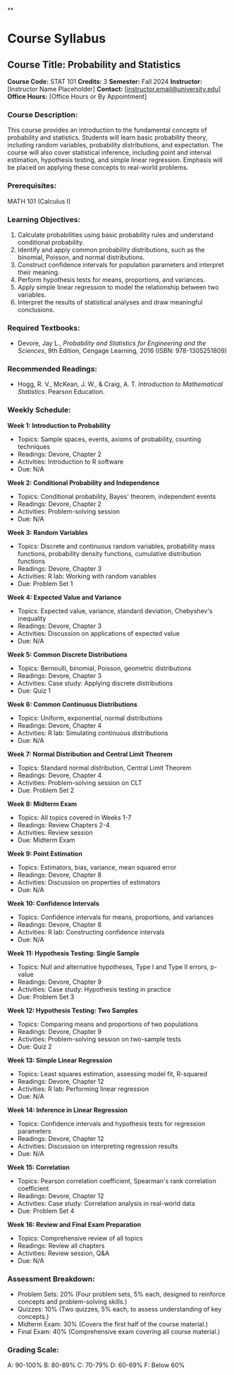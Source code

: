 **
# Course Syllabus
## Course Title: Probability and Statistics
**Course Code:** STAT 101
**Credits:** 3
**Semester:** Fall 2024
**Instructor:** [Instructor Name Placeholder]
**Contact:** [instructor.email@university.edu]
**Office Hours:** [Office Hours or By Appointment]

### Course Description:
This course provides an introduction to the fundamental concepts of probability and statistics. Students will learn basic probability theory, including random variables, probability distributions, and expectation. The course will also cover statistical inference, including point and interval estimation, hypothesis testing, and simple linear regression. Emphasis will be placed on applying these concepts to real-world problems.

### Prerequisites:
MATH 101 (Calculus I)

### Learning Objectives:
1.  Calculate probabilities using basic probability rules and understand conditional probability.
2.  Identify and apply common probability distributions, such as the binomial, Poisson, and normal distributions.
3.  Construct confidence intervals for population parameters and interpret their meaning.
4.  Perform hypothesis tests for means, proportions, and variances.
5.  Apply simple linear regression to model the relationship between two variables.
6.  Interpret the results of statistical analyses and draw meaningful conclusions.

### Required Textbooks:
- Devore, Jay L., *Probability and Statistics for Engineering and the Sciences*, 9th Edition, Cengage Learning, 2016 (ISBN: 978-1305251809)

### Recommended Readings:
- Hogg, R. V., McKean, J. W., & Craig, A. T. *Introduction to Mathematical Statistics*. Pearson Education.

### Weekly Schedule:
**Week 1: Introduction to Probability**
- Topics: Sample spaces, events, axioms of probability, counting techniques
- Readings: Devore, Chapter 2
- Activities: Introduction to R software
- Due: N/A

**Week 2: Conditional Probability and Independence**
- Topics: Conditional probability, Bayes' theorem, independent events
- Readings: Devore, Chapter 2
- Activities: Problem-solving session
- Due: N/A

**Week 3: Random Variables**
- Topics: Discrete and continuous random variables, probability mass functions, probability density functions, cumulative distribution functions
- Readings: Devore, Chapter 3
- Activities: R lab: Working with random variables
- Due: Problem Set 1

**Week 4: Expected Value and Variance**
- Topics: Expected value, variance, standard deviation, Chebyshev's inequality
- Readings: Devore, Chapter 3
- Activities: Discussion on applications of expected value
- Due: N/A

**Week 5: Common Discrete Distributions**
- Topics: Bernoulli, binomial, Poisson, geometric distributions
- Readings: Devore, Chapter 3
- Activities: Case study: Applying discrete distributions
- Due: Quiz 1

**Week 6: Common Continuous Distributions**
- Topics: Uniform, exponential, normal distributions
- Readings: Devore, Chapter 4
- Activities: R lab: Simulating continuous distributions
- Due: N/A

**Week 7: Normal Distribution and Central Limit Theorem**
- Topics: Standard normal distribution, Central Limit Theorem
- Readings: Devore, Chapter 4
- Activities: Problem-solving session on CLT
- Due: Problem Set 2

**Week 8: Midterm Exam**
- Topics: All topics covered in Weeks 1-7
- Readings: Review Chapters 2-4
- Activities: Review session
- Due: Midterm Exam

**Week 9: Point Estimation**
- Topics: Estimators, bias, variance, mean squared error
- Readings: Devore, Chapter 8
- Activities: Discussion on properties of estimators
- Due: N/A

**Week 10: Confidence Intervals**
- Topics: Confidence intervals for means, proportions, and variances
- Readings: Devore, Chapter 8
- Activities: R lab: Constructing confidence intervals
- Due: N/A

**Week 11: Hypothesis Testing: Single Sample**
- Topics: Null and alternative hypotheses, Type I and Type II errors, p-value
- Readings: Devore, Chapter 9
- Activities: Case study: Hypothesis testing in practice
- Due: Problem Set 3

**Week 12: Hypothesis Testing: Two Samples**
- Topics: Comparing means and proportions of two populations
- Readings: Devore, Chapter 9
- Activities: Problem-solving session on two-sample tests
- Due: Quiz 2

**Week 13: Simple Linear Regression**
- Topics: Least squares estimation, assessing model fit, R-squared
- Readings: Devore, Chapter 12
- Activities: R lab: Performing linear regression
- Due: N/A

**Week 14: Inference in Linear Regression**
- Topics: Confidence intervals and hypothesis tests for regression parameters
- Readings: Devore, Chapter 12
- Activities: Discussion on interpreting regression results
- Due: N/A

**Week 15: Correlation**
- Topics: Pearson correlation coefficient, Spearman's rank correlation coefficient
- Readings: Devore, Chapter 12
- Activities: Case study: Correlation analysis in real-world data
- Due: Problem Set 4

**Week 16: Review and Final Exam Preparation**
- Topics: Comprehensive review of all topics
- Readings: Review all chapters
- Activities: Review session, Q&A
- Due: N/A

### Assessment Breakdown:
*   Problem Sets: 20% (Four problem sets, 5% each, designed to reinforce concepts and problem-solving skills.)
*   Quizzes: 10% (Two quizzes, 5% each, to assess understanding of key concepts.)
*   Midterm Exam: 30% (Covers the first half of the course material.)
*   Final Exam: 40% (Comprehensive exam covering all course material.)

### Grading Scale:
A: 90-100%
B: 80-89%
C: 70-79%
D: 60-69%
F: Below 60%
